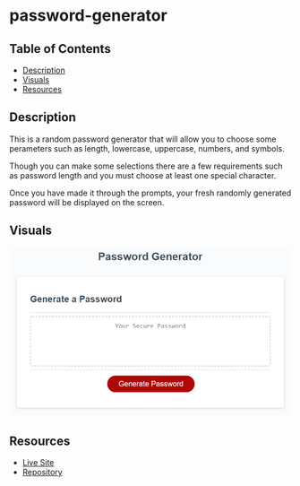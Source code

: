 # password-generator

## Table of Contents
- [Description](#description)
- [Visuals](#visuals)
- [Resources](#resources)

## Description

This is a random password generator that will allow you to choose some perameters such as length, lowercase, uppercase, numbers, and symbols. 

Though you can make some selections there are a few requirements such as password length and you must choose at least one special character. 

Once you have made it through the prompts, your fresh randomly generated password will be displayed on the screen.

## Visuals
![Password Generator](./images/03-javascript-homework-demo.png)

## Resources
- [Live Site](https://grilledcheeseplease.github.io/password-generator/)
- [Repository](https://github.com/grilledcheeseplease/password-generator)